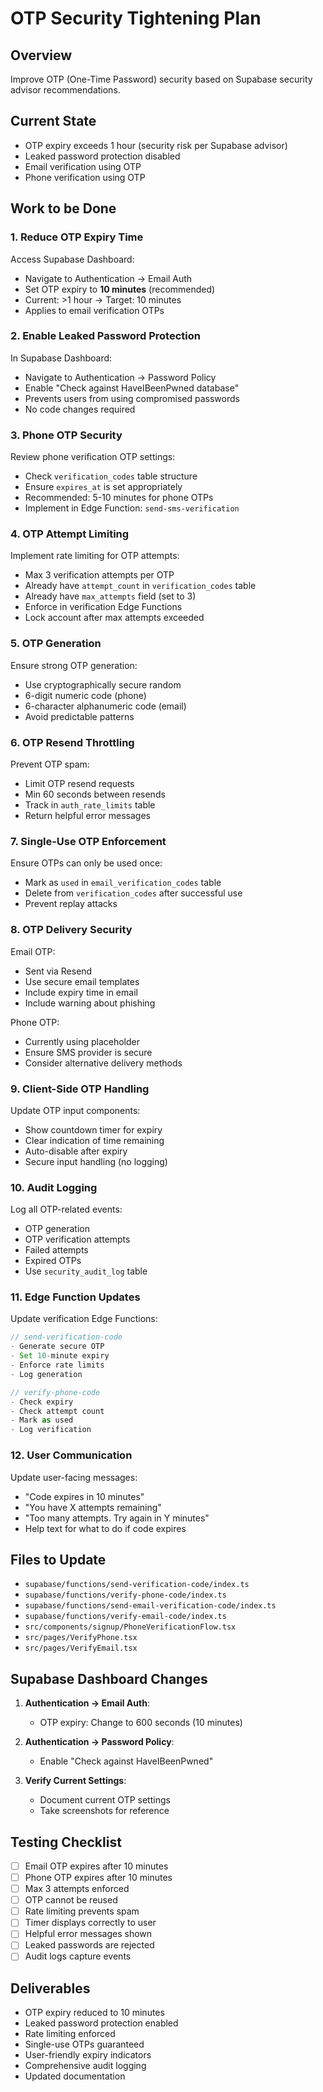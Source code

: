 # OTP Security Tightening Plan

## Overview
Improve OTP (One-Time Password) security based on Supabase security advisor recommendations.

## Current State
- OTP expiry exceeds 1 hour (security risk per Supabase advisor)
- Leaked password protection disabled
- Email verification using OTP
- Phone verification using OTP

## Work to be Done

### 1. Reduce OTP Expiry Time
Access Supabase Dashboard:
- Navigate to Authentication → Email Auth
- Set OTP expiry to **10 minutes** (recommended)
- Current: >1 hour → Target: 10 minutes
- Applies to email verification OTPs

### 2. Enable Leaked Password Protection
In Supabase Dashboard:
- Navigate to Authentication → Password Policy
- Enable "Check against HaveIBeenPwned database"
- Prevents users from using compromised passwords
- No code changes required

### 3. Phone OTP Security
Review phone verification OTP settings:
- Check `verification_codes` table structure
- Ensure `expires_at` is set appropriately
- Recommended: 5-10 minutes for phone OTPs
- Implement in Edge Function: `send-sms-verification`

### 4. OTP Attempt Limiting
Implement rate limiting for OTP attempts:
- Max 3 verification attempts per OTP
- Already have `attempt_count` in `verification_codes` table
- Already have `max_attempts` field (set to 3)
- Enforce in verification Edge Functions
- Lock account after max attempts exceeded

### 5. OTP Generation
Ensure strong OTP generation:
- Use cryptographically secure random
- 6-digit numeric code (phone)
- 6-character alphanumeric code (email)
- Avoid predictable patterns

### 6. OTP Resend Throttling
Prevent OTP spam:
- Limit OTP resend requests
- Min 60 seconds between resends
- Track in `auth_rate_limits` table
- Return helpful error messages

### 7. Single-Use OTP Enforcement
Ensure OTPs can only be used once:
- Mark as `used` in `email_verification_codes` table
- Delete from `verification_codes` after successful use
- Prevent replay attacks

### 8. OTP Delivery Security
Email OTP:
- Sent via Resend
- Use secure email templates
- Include expiry time in email
- Include warning about phishing

Phone OTP:
- Currently using placeholder
- Ensure SMS provider is secure
- Consider alternative delivery methods

### 9. Client-Side OTP Handling
Update OTP input components:
- Show countdown timer for expiry
- Clear indication of time remaining
- Auto-disable after expiry
- Secure input handling (no logging)

### 10. Audit Logging
Log all OTP-related events:
- OTP generation
- OTP verification attempts
- Failed attempts
- Expired OTPs
- Use `security_audit_log` table

### 11. Edge Function Updates
Update verification Edge Functions:
```typescript
// send-verification-code
- Generate secure OTP
- Set 10-minute expiry
- Enforce rate limits
- Log generation

// verify-phone-code
- Check expiry
- Check attempt count
- Mark as used
- Log verification
```

### 12. User Communication
Update user-facing messages:
- "Code expires in 10 minutes"
- "You have X attempts remaining"
- "Too many attempts. Try again in Y minutes"
- Help text for what to do if code expires

## Files to Update
- `supabase/functions/send-verification-code/index.ts`
- `supabase/functions/verify-phone-code/index.ts`
- `supabase/functions/send-email-verification-code/index.ts`
- `supabase/functions/verify-email-code/index.ts`
- `src/components/signup/PhoneVerificationFlow.tsx`
- `src/pages/VerifyPhone.tsx`
- `src/pages/VerifyEmail.tsx`

## Supabase Dashboard Changes
1. **Authentication → Email Auth**:
   - OTP expiry: Change to 600 seconds (10 minutes)

2. **Authentication → Password Policy**:
   - Enable "Check against HaveIBeenPwned"

3. **Verify Current Settings**:
   - Document current OTP settings
   - Take screenshots for reference

## Testing Checklist
- [ ] Email OTP expires after 10 minutes
- [ ] Phone OTP expires after 10 minutes
- [ ] Max 3 attempts enforced
- [ ] OTP cannot be reused
- [ ] Rate limiting prevents spam
- [ ] Timer displays correctly to user
- [ ] Helpful error messages shown
- [ ] Leaked passwords are rejected
- [ ] Audit logs capture events

## Deliverables
- OTP expiry reduced to 10 minutes
- Leaked password protection enabled
- Rate limiting enforced
- Single-use OTPs guaranteed
- User-friendly expiry indicators
- Comprehensive audit logging
- Updated documentation
